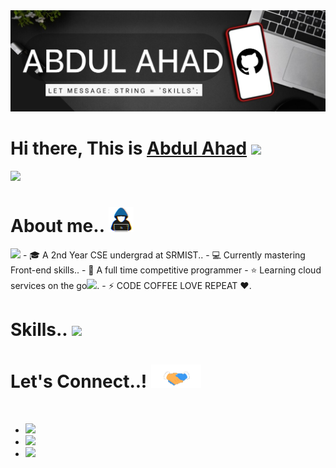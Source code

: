 <img src="./banner1.png" />

<h1 align="left">Hi there, This is <a href= "https://www.linkedin.com/in/abdul-a-53b146129" target="_blank" rel="noopener noreferrer">Abdul Ahad</a> <img src="https://media.giphy.com/media/TEnXkcsHrP4YedChhA/giphy.gif" height="30" /></h1>
  <a href="https://github.com/DenverCoder1/readme-typing-svg"><img src="https://readme-typing-svg.herokuapp.com?font=Time+New+Roman&color=cyan&size=25&center=true&vCenter=true&width=600&height=100&lines=I+am+a+Computer+Science+Undergraduat..&hearts;++;A+Self-taught+Front-End+Web+Developer;A+Competitive+Programmer;"></a>
</p>

<h1>About me..  <img src = "https://github.com/0xAbdulKhalid/0xAbdulKhalid/raw/main/assets/mdImages/about_me.gif" width = 40px></h1>
<img src="https://user-images.githubusercontent.com/73097560/115834477-dbab4500-a447-11eb-908a-139a6edaec5c.gif">
- 🎓 A 2nd Year CSE undergrad at SRMIST..  
- 💻 Currently mastering Front-end skills..
- 👯 A full time competitive programmer
- ⭐ Learning cloud services on the go<img src="https://media.giphy.com/media/WUlplcMpOCEmTGBtBW/giphy.gif" width="30">. 
- ⚡ CODE COFFEE LOVE REPEAT ❤️. 
<br/> 
<p><h1>Skills.. <img src="https://media2.giphy.com/media/QssGEmpkyEOhBCb7e1/giphy.gif?cid=ecf05e47a0n3gi1bfqntqmob8g9aid1oyj2wr3ds3mg700bl&rid=giphy.gif" width ="40"></h1><p>
  
  
<p><h1>Let's Connect..!   <img src="https://github.com/0xAbdulKhalid/0xAbdulKhalid/raw/main/assets/mdImages/handshake.gif" width ="80"></h1></p>
<br>


<div align='left'>
<ul>
  <li>
  <a href="https://twitter.com/Azankhan761" target="_blank"><img src="https://img.shields.io/badge/twitter-%231DA1F2.svg?&style=for-the-badge&logo=twitter&logoColor=white" /></a>
    <br>
    <li>
    <a href="https://www.linkedin.com/in/abdul-a-53b146129/" target="_blank"><img src="https://img.shields.io/badge/linkedin-%230077B5.svg?&style=for-the-badge&logo=linkedin&logoColor=white" /></a>
    <br>
    <li>
    <a href="https://instagram.com/itsjust_ahad" target="_blank"><img src="https://img.shields.io/badge/instagram-%23E4405F.svg?&style=for-the-badge&logo=instagram&logoColor=white"></a>
  </ul>


